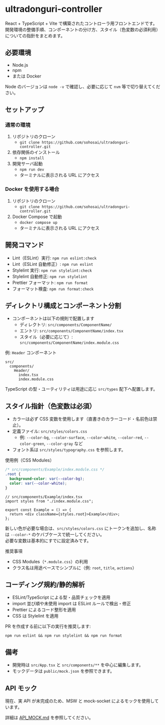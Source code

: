 # ultradonguri-controller

React + TypeScript + Vite で構築されたコントローラ用フロントエンドです。開発環境の整備手順、コンポーネントの分け方、スタイル（色変数の必須利用）についての指針をまとめます。

## 必要環境

- Node.js
- npm
- または Docker

Node のバージョンは `node -v` で確認し、必要に応じて `nvm` 等で切り替えてください。

## セットアップ

### 通常の環境

1. リポジトリのクローン
   - `git clone https://github.com/sohosai/ultradonguri-controller.git`
2. 依存関係のインストール
   - `npm install`
3. 開発サーバ起動
   - `npm run dev`
   - ターミナルに表示される URL にアクセス

### Docker を使用する場合

1. リポジトリのクローン
   - `git clone https://github.com/sohosai/ultradonguri-controller.git`
2. Docker Compose で起動
   - `docker compose up`
   - ターミナルに表示される URL にアクセス

## 開発コマンド

- Lint（ESLint）実行: `npm run eslint:check`
- Lint（ESLint 自動修正）: `npm run eslint`
- Stylelint 実行: `npm run stylelint:check`
- Stylelint 自動修正: `npm run stylelint`
- Prettier フォーマット: `npm run format`
- フォーマット検査: `npm run format:check`

## ディレクトリ構成とコンポーネント分割

- コンポーネントは以下の規則で配置します
  - ディレクトリ: `src/components/ComponentName/`
  - エントリ: `src/components/ComponentName/index.tsx`
  - スタイル（必要に応じて）: `src/components/ComponentName/index.module.css`

例: `Header` コンポーネント

```
src/
  components/
    Header/
      index.tsx
      index.module.css
```

TypeScript の型・ユーティリティは用途に応じ `src/types` 配下へ配置します。

## スタイル指針（色変数は必須）

- カラーは必ず CSS 変数を使用します（直書きのカラーコード・名前色は禁止）。
- 定義ファイル: `src/styles/colors.css`
  - 例: `--color-bg`, `--color-surface`, `--color-white`, `--color-red`, `--color-green`, `--color-gray` など
- フォント系は `src/styles/typography.css` を参照します。

使用例（CSS Modules）

```css
/* src/components/Example/index.module.css */
.root {
  background-color: var(--color-bg);
  color: var(--color-white);
}
```

```tsx
// src/components/Example/index.tsx
import styles from "./index.module.css";

export const Example = () => {
  return <div className={styles.root}>Example</div>;
};
```

新しい色が必要な場合は、`src/styles/colors.css` にトークンを追加し、名称は `--color-*` のケバブケースで統一してください。  
必要な変数は基本的にすでに設定済みです。

推奨事項

- CSS Modules（`*.module.css`）の利用
- クラス名は用途ベースでシンプルに（例: `root`, `title`, `actions`）

## コーディング規約/静的解析

- ESLint/TypeScript による型・品質チェックを適用
- import 並び順や未使用 import は ESLint ルールで検出・修正
- Prettier によるコード整形を適用
- CSS は Stylelint を適用

PR を作成する前に以下の実行を推奨します:

```
npm run eslint && npm run stylelint && npm run format
```

## 備考

- 開発時は `src/App.tsx` と `src/components/**` を中心に編集します。
- モックデータは `public/mock.json` を参照できます。

## API モック

現在、実 API が未完成のため、MSW と mock-socket によるモックを使用しています。

詳細は [API_MOCK.md](./API_MOCK.md) を参照してください。
